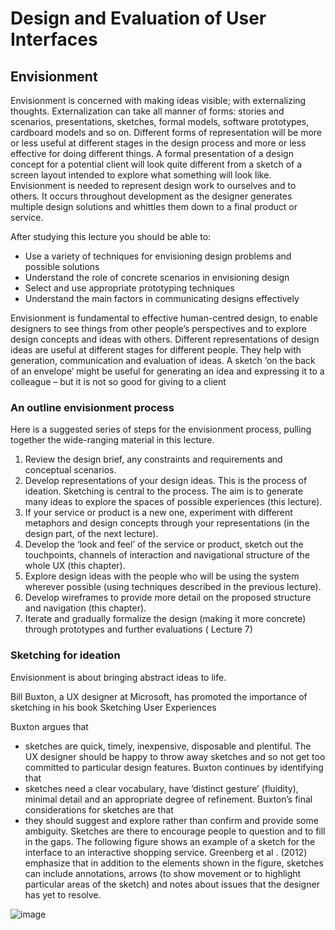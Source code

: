 # Design and Evaluation of User Interfaces

## Envisionment

Envisionment is concerned with making ideas visible; with 
externalizing thoughts. Externalization can take all manner of forms: 
stories and scenarios, presentations, sketches, formal models, software 
prototypes, cardboard models and so on. Different forms of 
representation will be more or less useful at different stages in the 
design process and more or less effective for doing different things. A 
formal presentation of a design concept for a potential client will look 
quite different from a sketch of a screen layout intended to explore 
what something will look like. Envisionment is needed to represent 
design work to ourselves and to others. It occurs throughout 
development as the designer generates multiple design solutions and 
whittles them down to a final product or service.

After studying this lecture you should be able to:

* Use a variety of techniques for envisioning design problems and 
possible solutions
* Understand the role of concrete scenarios in envisioning design
* Select and use appropriate prototyping techniques
* Understand the main factors in communicating designs effectively

Envisionment is fundamental to effective human-centred design, to enable designers 
to see things from other people’s perspectives and to explore design concepts and ideas 
with others. Different representations of design ideas are useful at different stages for different people. They help with generation, communication and evaluation of ideas. A sketch ‘on the back of an envelope’ might be useful for generating an idea and expressing it to a colleague – but it is not so good for giving to a client

### An outline envisionment process

Here is a suggested series of steps for the envisionment process, pulling together the 
wide-ranging material in this lecture.

1. Review the design brief, any constraints and requirements and conceptual scenarios. 
2. Develop representations of your design ideas. This is the process of ideation. 
Sketching is central to the process. The aim is to generate many ideas to explore the 
spaces of possible experiences (this lecture). 
3. If your service or product is a new one, experiment with different metaphors and 
design concepts through your representations (in the design part, of the next lecture). 
4. Develop the ‘look and feel’ of the service or product, sketch out the touchpoints, 
channels of interaction and navigational structure of the whole UX (this chapter). 
5. Explore design ideas with the people who will be using the system wherever possible 
(using techniques described in the previous lecture). 
6. Develop wireframes to provide more detail on the proposed structure and navigation 
(this chapter). 
7. Iterate and gradually formalize the design (making it more concrete) through prototypes and further evaluations ( Lecture 7)

### Sketching for ideation

Envisionment is about bringing abstract ideas to life.

Bill Buxton, a UX designer at Microsoft, has promoted the importance of sketching in 
his book Sketching User Experiences

Buxton argues that

* sketches are quick, timely, inexpensive, disposable and plentiful. The UX designer should be happy to throw away sketches and so not get too committed to particular design features. 
Buxton continues by identifying that 
* sketches need a clear vocabulary, have ‘distinct gesture’ (fluidity), minimal detail and an appropriate degree of refinement. 
 Buxton’s final considerations for sketches are that 
* they should suggest and explore rather than confirm and provide some ambiguity. Sketches are there to encourage people to question and to fill in the gaps. The following figure shows an example of a sketch for the interface to an interactive shopping service. Greenberg et al . (2012) emphasize that in addition to the elements shown in the figure, sketches can include annotations, arrows 
(to show movement or to highlight particular areas of the sketch) and notes about issues 
that the designer has yet to resolve.

![image]()
